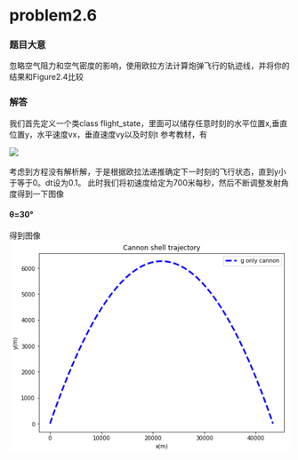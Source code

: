 # problem2.6
### 题目大意
忽略空气阻力和空气密度的影响，使用欧拉方法计算炮弹飞行的轨迹线，并将你的结果和Figure2.4比较
### 解答
我们首先定义一个类class flight_state，里面可以储存任意时刻的水平位置x,垂直位置y，水平速度vx，垂直速度vy以及时刻t
参考教材，有

![](https://github.com/zhaozhanyi0804/computationalphysics_N2015301020052/blob/master/Homework_5/5-3.jpg)
 
 考虑到方程没有解析解，于是根据欧拉法递推确定下一时刻的飞行状态，直到y小于等于0。dt设为0.1。
此时我们将初速度给定为700米每秒，然后不断调整发射角度得到一下图像
#### θ=30°
得到图像
![](https://github.com/zhangsheng999/1111/blob/master/1.png)
